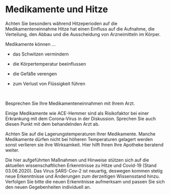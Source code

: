 # Medikamente und Hitze



Achten Sie besonders während Hitzeperioden auf die Medikamenteneinnahme
Hitze hat einen Einfluss auf die Aufnahme, die Verteilung, den Abbau und
die Ausscheidung von Arzneimitteln im Körper.

Medikamente können …

  - das Schwitzen vermindern

  - die Körpertemperatur beeinflussen

  - die Gefäße verengen

  - zum Verlust von Flüssigkeit führen

 

Besprechen Sie Ihre Medikamenteneinnahmen mit Ihrem Arzt.

Einige Medikamente wie ACE-Hemmer sind als Risikofaktor bei einer
Erkrankung mit dem Corona-Virus in der Diskussion. Sprechen Sie auch
diesen Punkt mit dem behandelnden Arzt ab.

Achten Sie auf die Lagerungstemperaturen Ihrer Medikamente. Manche
Medikamente dürfen nicht bei höheren Temperaturen gelagert werden sonst
verlieren sie ihre Wirksamkeit. Hier hilft Ihnen Ihre Apotheke beratend
weiter.

Die hier aufgeführten Maßnahmen und Hinweise stützen sich auf die
aktuellen wissenschaftlichen Erkenntnisse zu Hitze und Covid-19 (Stand
03.06.2020). Das Virus SARS-Cov-2 ist neuartig, deswegen kommen stetig
neue Erkenntnisse und Änderungen zum derzeitigen Wissensstand hinzu.
Verfolgen Sie bitte die neuen Erkenntnisse aufmerksam und passen Sie
sich den neuen Gegebenheiten individuell an.

 

<div class="section fnlist" data-role="doc-footnotes">

</div>
